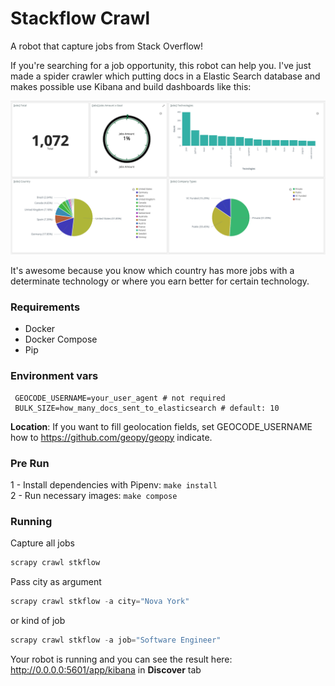 # Stackflow Crawl
A robot that capture jobs from Stack Overflow!

If you're searching for a job opportunity, this robot can help you.
I've just made a spider crawler which putting docs in a Elastic Search database and makes possible 
use Kibana and build dashboards like this:

![Kibana Jobs Dashboard](images/kibana-jobs-dasjboard.png)

It's awesome because you know which country has more jobs with a determinate technology or where you earn better for certain technology.

### Requirements

- Docker
- Docker Compose
- Pip

### Environment vars

````.env
 GEOCODE_USERNAME=your_user_agent # not required
 BULK_SIZE=how_many_docs_sent_to_elasticsearch # default: 10
````

**Location**: If you want to fill geolocation fields, set GEOCODE_USERNAME how to https://github.com/geopy/geopy indicate.

### Pre Run

1 - Install dependencies with Pipenv: ```make install```   \
2 - Run necessary images: ```make compose```

### Running

Capture all jobs
````python
scrapy crawl stkflow
````

Pass city as argument
````python
scrapy crawl stkflow -a city="Nova York"
````
or kind of job

```python
scrapy crawl stkflow -a job="Software Engineer"
```

Your robot is running and you can see the result here: http://0.0.0.0:5601/app/kibana in **Discover** tab

